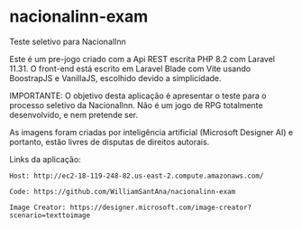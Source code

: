 # nacionalinn-exam
Teste seletivo para NacionalInn

Este é um pre-jogo criado com a Api REST escrita PHP 8.2 com Laravel 11.31.
O front-end está escrito em Laravel Blade com Vite usando BoostrapJS e VanillaJS, escolhido devido a simplicidade.

IMPORTANTE: O objetivo desta aplicação é apresentar o teste para o processo seletivo da NacionalInn.
Não é um jogo de RPG totalmente desenvolvido, e nem pretende ser. 

As imagens foram criadas por inteligência artificial (Microsoft Designer AI) e portanto,
estão livres de disputas de direitos autorais.

Links da aplicação: 
```
Host: http://ec2-18-119-248-82.us-east-2.compute.amazonaws.com/

Code: https://github.com/WilliamSantAna/nacionalinn-exam

Image Creator: https://designer.microsoft.com/image-creator?scenario=texttoimage
```
